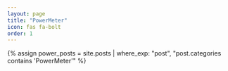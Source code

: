 ```yaml
---
layout: page
title: "PowerMeter"
icon: fas fa-bolt
order: 1
---
```


<div class="post-list">

  {% assign power_posts = site.posts | where_exp: "post", "post.categories contains 'PowerMeter'" %}

</div>

